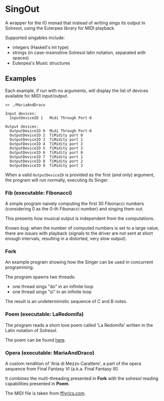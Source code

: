 # SingOut

A wrapper for the IO monad that instead of writing 
sings its output in Solresol, using the Euterpea
library for MIDI playback.

Supported singables include:
* integers (Haskell's Int type)
* strings (in case-insensitive Solresol latin notation, separated with spaces)
* Euterpea's Music structures 

## Examples

Each example, if run with no arguments, will display 
the list of devices available for MIDI input/output.

```
>> ./MariaAndDraco

Input devices: 
  InputDeviceID 1	Midi Through Port-0

Output devices: 
  OutputDeviceID 0	Midi Through Port-0
  OutputDeviceID 2	TiMidity port 0
  OutputDeviceID 3	TiMidity port 1
  OutputDeviceID 4	TiMidity port 2
  OutputDeviceID 5	TiMidity port 3
  OutputDeviceID 6	TiMidity port 0
  OutputDeviceID 7	TiMidity port 1
  OutputDeviceID 8	TiMidity port 2
  OutputDeviceID 9	TiMidity port 3
```

When a valid `OutputDeviceID` is provided as the first (and only)
argument, the program will run normally, executing its Singer.

### Fib (executable: Fibonacci)

A simple program naively computing the first 30 Fibonacci numbers
(considering 0 as the 0-th Fibonacci number) and singing them out.

This presents how musical output is independent from the computations.

Known bug: when the number of computed numbers is set to 
a large value, there are issues with playback (signals to the driver
are not sent at short enough intervals, resulting in a distorted,
very slow output).
 
### Fork

An example program showing how the Singer can be used
in concurrent programming.

The program spawns two threads:
* one thread sings "do" in an infinite loop
* one thread sings "si" in an infinite loop

The result is an undeterministic sequence of C and B notes.

### Poem (executable: LaRedomifa)

The program reads a short love poem called 'La Redomifa'
written in the Latin notation of Solresol.

The poem can be found [here](http://love.poem.free.fr/constructed-poems/solresol-poem.html).

### Opera (executable: MariaAndDraco)

A custom rendition of 'Aria di Mezzo Carattere', 
a part of the opera sequence from Final Fantasy VI 
(a.k.a. Final Fantasy III).

It combines the multi-threading presented in **Fork** 
with the solresol reading capabilities presented in **Poem**.

The MIDI file is taken from [fflyrics.com](http://www.fflyrics.com/ff6.html).
